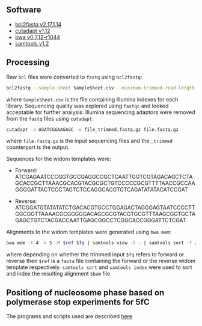
## Software

- [bcl2fastq v2.17.1.14](https://support.illumina.com/sequencing/sequencing_software/bcl2fastq-conversion-software.html)
- [cutadapt v1.12](http://cutadapt.readthedocs.io/en/stable/guide.html)
- [bwa v0.7.12-r1044](http://bio-bwa.sourceforge.net/)
- [samtools v1.2](http://samtools.sourceforge.net/)


## Processing

Raw `bcl` files were converted to `fastq` using `bcl2fastq`:

```bash
bcl2fastq --sample-sheet SampleSheet.csv --minimum-trimmed-read-length 0 --mask-short-adapter-reads 0
```

where `SampleSheet.csv` is the file containing Illumina indexes for each library. Sequencing quality was explored using `fastqc` and looked acceptable for further analysis. Illumina sequencing adaptors were removed from the `fastq` files using `cutadapt`:

```bash
cutadapt -a AGATCGGAAGAGC -o file_trimmed.fastq.gz file.fastq.gz
```

where `file.fastq.gz` is the input sequencing files and the `_trimmed` counterpart is the output.

Sequences for the widom templates were:

- Forward: ATCGAGAATCCCGGTGCCGAGGCCGCTCAATTGGTCGTAGACAGCTCTAGCACCGCTTAAACGCACGTACGCGCTGTCCCCCGCGTTTTAACCGCCAAGGGGATTACTCCCTAGTCTCCAGGCACGTGTCAGATATATACATCCGAT

- Reverse: ATCGGATGTATATATCTGACACGTGCCTGGAGACTAGGGAGTAATCCCCTTGGCGGTTAAAACGCGGGGGACAGCGCGTACGTGCGTTTAAGCGGTGCTAGAGCTGTCTACGACCAATTGAGCGGCCTCGGCACCGGGATTCTCGAT

Alignments to the widom templates were generated using `bwa mem`:

```bash
bwa mem -t 4 -k 5 -M $ref $fq | samtools view -b - | samtools sort -T /tmp/$bname -o $bam - && samtools index $bam
```

where depending on whether the trimmed input `$fq` refers to forward or reverse then `$ref` is a `fasta` file containing the forward or the reverse widom template respectively. `samtools sort` and `samtools index` were used to sort and index the resulting alignment `$bam` file.




## Positiong of nucleosome phase based on polymerase stop experiments for 5fC

The programs and scripts used are described [here](polymerase_stop_nucleosome_position_5fC.md)
